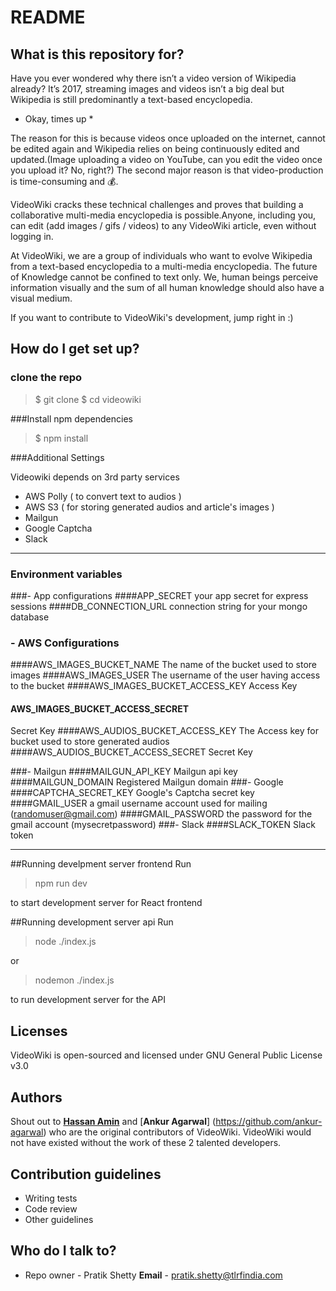 # README #


## What is this repository for? ##

Have you ever wondered why there isn’t a video version of Wikipedia already? It’s 2017, streaming images and videos isn’t a big deal but Wikipedia is still predominantly a text-based encyclopedia.

* Okay, times up *

The reason for this is because videos once uploaded on the internet, cannot be edited again and Wikipedia relies on being continuously edited and updated.(Image uploading a video on YouTube, can you edit the video once you upload it? No, right?) The second major reason is that video-production is time-consuming and 💰.

VideoWiki cracks these technical challenges and proves that building a collaborative multi-media encyclopedia is possible.Anyone, including you, can edit (add images / gifs / videos) to any VideoWiki article, even without logging in.

At VideoWiki, we are a group of individuals who want to evolve Wikipedia from a text-based encyclopedia to a multi-media encyclopedia.
The future of Knowledge cannot be confined to text only. We, human beings perceive information visually and the sum of all human knowledge should also have a visual medium.
 
If you want to contribute to VideoWiki's development, jump right in :) 

## How do I get set up? ##


### clone the repo
> $ git clone 
$ cd videowiki

###Install npm dependencies
> $ npm install

###Additional Settings

Videowiki depends on 3rd party services 
- AWS Polly ( to convert text to audios )
- AWS S3 ( for storing generated audios and article's images )
- Mailgun
- Google Captcha
- Slack

------------


### Environment variables

###- App configurations
####APP_SECRET 
your app secret for express sessions
####DB_CONNECTION_URL
connection string for your mongo database

### - AWS Configurations
####AWS_IMAGES_BUCKET_NAME
The name of the bucket used to store images
####AWS_IMAGES_USER
The username of the user having access to the bucket 
####AWS_IMAGES_BUCKET_ACCESS_KEY
Access Key
#### AWS_IMAGES_BUCKET_ACCESS_SECRET
Secret Key
####AWS_AUDIOS_BUCKET_ACCESS_KEY
The Access key for bucket used to store generated audios
####AWS_AUDIOS_BUCKET_ACCESS_SECRET
Secret Key

###- Mailgun
####MAILGUN_API_KEY
Mailgun api key 
####MAILGUN_DOMAIN
Registered Mailgun domain
###- Google
####CAPTCHA_SECRET_KEY
Google's Captcha secret key
####GMAIL_USER
a gmail username account used for mailing (randomuser@gmail.com)
####GMAIL_PASSWORD
the password for the gmail account (mysecretpassword)
###- Slack
####SLACK_TOKEN
Slack token

------------


##Running develpment server frontend 
Run 
> npm run dev

to start development server for React frontend

##Running development server api
Run
> node ./index.js

or
> nodemon ./index.js

to run development server for the API

## Licenses ##

VideoWiki is open-sourced and licensed under GNU General Public License v3.0  

## Authors ##

Shout out to [**Hassan Amin**](https://github.com/hassanamin994) and [**Ankur Agarwal**] (https://github.com/ankur-agarwal) who are the original contributors of VideoWiki. VideoWiki would not have existed without the work of these 2 talented developers.   

## Contribution guidelines ##

* Writing tests
* Code review
* Other guidelines

## Who do I talk to? ##

* Repo owner - Pratik Shetty 
**Email** - pratik.shetty@tlrfindia.com 
